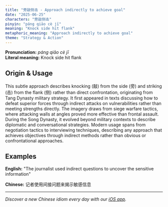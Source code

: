 ```yaml
---
title: "旁敲侧击 - Approach indirectly to achieve goal"
date: "2025-06-25"
characters: "旁敲侧击"
pinyin: "páng qiāo cè jī"
meaning: "Knock side hit flank"
metaphoric_meaning: "Approach indirectly to achieve goal"
theme: "Strategy & Action"
---
```


**Pronunciation:** *páng qiāo cè jī*  
**Literal meaning:** Knock side hit flank

## Origin & Usage

This subtle approach describes knocking (敲) from the side (旁) and striking (击) from the flank (侧) rather than direct confrontation, originating from Tang Dynasty military strategy. It first appeared in texts discussing how to defeat superior forces through indirect attacks on vulnerabilities rather than meeting strengths directly. The imagery draws from siege warfare tactics, where attacking walls at angles proved more effective than frontal assault. During the Song Dynasty, it evolved beyond military contexts to describe diplomatic and conversational strategies. Modern usage spans from negotiation tactics to interviewing techniques, describing any approach that achieves objectives through indirect methods rather than obvious or confrontational approaches.

## Examples

**English:** "The journalist used indirect questions to uncover the sensitive information"

**Chinese:** 记者使用间接问题来揭示敏感信息

---

*Discover a new Chinese idiom every day with our [iOS app](https://apps.apple.com/us/app/daily-chinese-idioms/id6670238264).*
